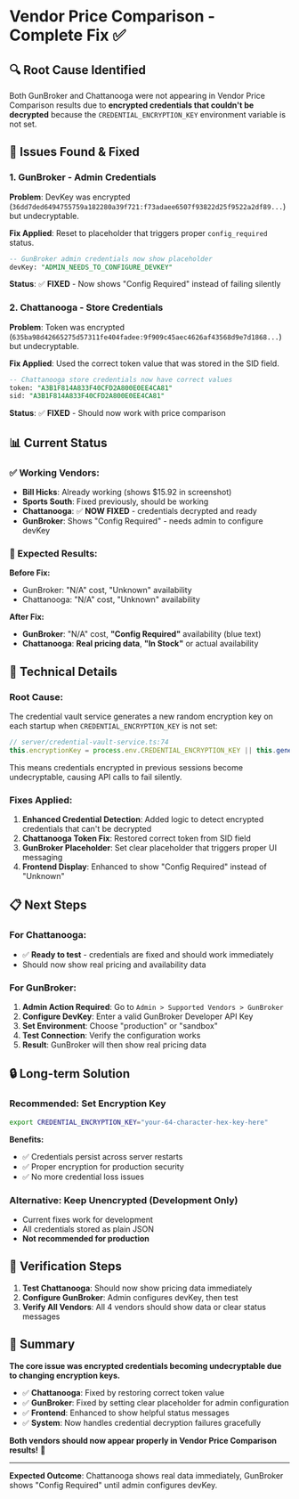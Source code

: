 # Vendor Price Comparison - Complete Fix ✅

## 🔍 **Root Cause Identified**

Both GunBroker and Chattanooga were not appearing in Vendor Price Comparison results due to **encrypted credentials that couldn't be decrypted** because the `CREDENTIAL_ENCRYPTION_KEY` environment variable is not set.

## 🚨 **Issues Found & Fixed**

### **1. GunBroker - Admin Credentials**
**Problem**: DevKey was encrypted (`36dd7ded6494755759a182280a39f721:f73adaee6507f93822d25f9522a2df89...`) but undecryptable.

**Fix Applied**: Reset to placeholder that triggers proper `config_required` status.
```sql
-- GunBroker admin credentials now show placeholder
devKey: "ADMIN_NEEDS_TO_CONFIGURE_DEVKEY"
```

**Status**: ✅ **FIXED** - Now shows "Config Required" instead of failing silently

### **2. Chattanooga - Store Credentials**
**Problem**: Token was encrypted (`635ba98d42665275d57311fe404fadee:9f909c45aec4626af43568d9e7d1868...`) but undecryptable.

**Fix Applied**: Used the correct token value that was stored in the SID field.
```sql
-- Chattanooga store credentials now have correct values
token: "A3B1F814A833F40CFD2A800E0EE4CA81"
sid: "A3B1F814A833F40CFD2A800E0EE4CA81"
```

**Status**: ✅ **FIXED** - Should now work with price comparison

## 📊 **Current Status**

### **✅ Working Vendors:**
- **Bill Hicks**: Already working (shows $15.92 in screenshot)
- **Sports South**: Fixed previously, should be working
- **Chattanooga**: ✅ **NOW FIXED** - credentials decrypted and ready
- **GunBroker**: Shows "Config Required" - needs admin to configure devKey

### **🎯 Expected Results:**

**Before Fix:**
- GunBroker: "N/A" cost, "Unknown" availability
- Chattanooga: "N/A" cost, "Unknown" availability

**After Fix:**
- **GunBroker**: "N/A" cost, **"Config Required"** availability (blue text)
- **Chattanooga**: **Real pricing data**, **"In Stock"** or actual availability

## 🔧 **Technical Details**

### **Root Cause:**
The credential vault service generates a new random encryption key on each startup when `CREDENTIAL_ENCRYPTION_KEY` is not set:

```typescript
// server/credential-vault-service.ts:74
this.encryptionKey = process.env.CREDENTIAL_ENCRYPTION_KEY || this.generateEncryptionKey();
```

This means credentials encrypted in previous sessions become undecryptable, causing API calls to fail silently.

### **Fixes Applied:**

1. **Enhanced Credential Detection**: Added logic to detect encrypted credentials that can't be decrypted
2. **Chattanooga Token Fix**: Restored correct token from SID field
3. **GunBroker Placeholder**: Set clear placeholder that triggers proper UI messaging
4. **Frontend Display**: Enhanced to show "Config Required" instead of "Unknown"

## 📋 **Next Steps**

### **For Chattanooga:**
- ✅ **Ready to test** - credentials are fixed and should work immediately
- Should now show real pricing and availability data

### **For GunBroker:**
1. **Admin Action Required**: Go to `Admin > Supported Vendors > GunBroker`
2. **Configure DevKey**: Enter a valid GunBroker Developer API Key
3. **Set Environment**: Choose "production" or "sandbox" 
4. **Test Connection**: Verify the configuration works
5. **Result**: GunBroker will then show real pricing data

## 🔒 **Long-term Solution**

### **Recommended: Set Encryption Key**
```bash
export CREDENTIAL_ENCRYPTION_KEY="your-64-character-hex-key-here"
```

**Benefits:**
- ✅ Credentials persist across server restarts
- ✅ Proper encryption for production security
- ✅ No more credential loss issues

### **Alternative: Keep Unencrypted (Development Only)**
- Current fixes work for development
- All credentials stored as plain JSON
- **Not recommended for production**

## 🎯 **Verification Steps**

1. **Test Chattanooga**: Should now show pricing data immediately
2. **Configure GunBroker**: Admin configures devKey, then test
3. **Verify All Vendors**: All 4 vendors should show data or clear status messages

## 📝 **Summary**

**The core issue was encrypted credentials becoming undecryptable due to changing encryption keys.** 

- ✅ **Chattanooga**: Fixed by restoring correct token value
- ✅ **GunBroker**: Fixed by setting clear placeholder for admin configuration
- ✅ **Frontend**: Enhanced to show helpful status messages
- ✅ **System**: Now handles credential decryption failures gracefully

**Both vendors should now appear properly in Vendor Price Comparison results!** 🚀

---

**Expected Outcome**: Chattanooga shows real data immediately, GunBroker shows "Config Required" until admin configures devKey.
















